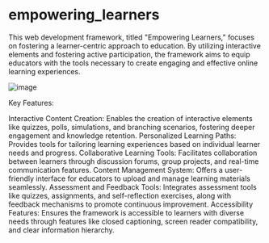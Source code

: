 # empowering_learners


This web development framework, titled "Empowering Learners," focuses on fostering a learner-centric approach to education. By utilizing interactive elements and fostering active participation, the framework aims to equip educators with the tools necessary to create engaging and effective online learning experiences.

![image](https://github.com/ABharati2003/empowering_learners/assets/137520896/e8be1c74-05b2-4cac-b207-abfcff55036e)




Key Features:

Interactive Content Creation: Enables the creation of interactive elements like quizzes, polls, simulations, and branching scenarios, fostering deeper engagement and knowledge retention.
Personalized Learning Paths: Provides tools for tailoring learning experiences based on individual learner needs and progress.
Collaborative Learning Tools: Facilitates collaboration between learners through discussion forums, group projects, and real-time communication features.
Content Management System: Offers a user-friendly interface for educators to upload and manage learning materials seamlessly.
Assessment and Feedback Tools: Integrates assessment tools like quizzes, assignments, and self-reflection exercises, along with feedback mechanisms to promote continuous improvement.
Accessibility Features: Ensures the framework is accessible to learners with diverse needs through features like closed captioning, screen reader compatibility, and clear information hierarchy.
